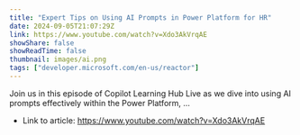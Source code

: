 ```yaml
---
title: "Expert Tips on Using AI Prompts in Power Platform for HR"
date: 2024-09-05T21:07:29Z
link: https://www.youtube.com/watch?v=Xdo3AkVrqAE
showShare: false
showReadTime: false
thumbnail: images/ai.png
tags: ["developer.microsoft.com/en-us/reactor"]
---
```

Join us in this episode of Copilot Learning Hub Live as we dive into using AI prompts effectively within the Power Platform, ...

- Link to article: https://www.youtube.com/watch?v=Xdo3AkVrqAE